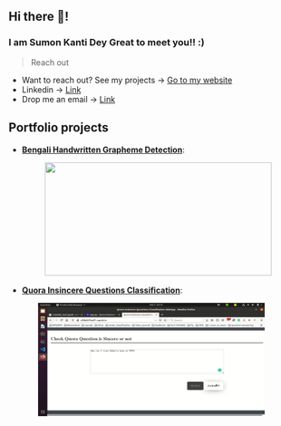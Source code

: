## Hi there 👋! 
### I am Sumon Kanti Dey Great to meet you!! :)



> Reach out

- Want to reach out? See my projects -> [Go to my website](https://sumonkantidey.github.io/)
- Linkedin -> [Link](https://www.linkedin.com/in/sumon-kanti-dey-96321b10b/)
- Drop me an email -> [Link](sumonkantidey23@gmail.com)


## Portfolio projects

  * __[Bengali Handwritten Grapheme Detection](https://github.com/SumonKantiDey/Draw-Grapheme)__:  
     <p align="center">
        <img src="https://j.gifs.com/p8vPkN.gif" width="400" height="200" />
    </p>

  * __[Quora Insincere Questions Classification](https://github.com/SumonKantiDey/Kaggle-Competitions/tree/master/Quora%20Insincere%20Questions%20Classification)__:
  <p align="center">
        <a href="https://www.youtube.com/watch?v=wwRHfboC3EU&feature=youtu.be"><img src="./img/quora_insincere.png" width="400" height="200"/>
    </p>


 
